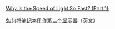 [Why is the Speed of Light So Fast? (Part 1)](https://profmattstrassler.com/2024/10/01/why-is-the-speed-of-light-so-fast-part-1/)

[如何将笔记本用作第二个显示器](https://www.xda-developers.com/how-use-laptop-second-monitor/)（英文）